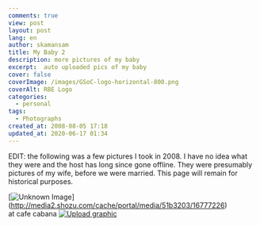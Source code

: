 ```yaml
---
comments: true
view: post
layout: post
lang: en
author: skamansam
title: My Baby 2
description: more pictures of my baby
excerpt:  auto uploaded pics of my baby
cover: false
coverImage: /images/GSoC-logo-horizontal-800.png
coverAlt: RBE Logo
categories:
  - personal
tags: 
  - Photographs
created_at: 2008-08-05 17:18
updated_at: 2020-06-17 01:34
---
```


EDIT: the following was a few pictures I took in 2008. I have no idea what they were
and the host has long since gone offline. They were presumably pictures of my wife, 
before we were married. This page will remain for historical purposes.

[![Unknown Image](http://media2.shozu.com/cache/portal/media/51b3203/16777226_journal "unknown image")]
(http://media2.shozu.com/cache/portal/media/51b3203/16777226)
<br/>at cafe cabana
[![Upload graphic](http://www.shozu.com/resources/messages/logo_blog.gif "Upload with Shozu")](http://www.shozu.com/portal/?utm_source=upload&amp;utm_medium=graphic&amp;utm_campaign=upload_graphic/)

<!-- <a href="http://media2.shozu.com/cache/portal/media/51b3203/16777226">
<img src="http://media2.shozu.com/cache/portal/media/51b3203/16777226_journal"
/></a><br/>at cafe cabana<p align="right" ><a
href="http://www.shozu.com/portal/?utm_source=upload&amp;utm_medium=graphic&amp;utm_campaign=upload_graphic/"
target="_blank" ><img
src="http://www.shozu.com/resources/messages/logo_blog.gif" alt="Posted by
ShoZu" border="0" /></a></p> -->
